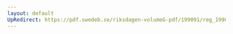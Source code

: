 ```yaml
---
layout: default
UpRedirect: https://pdf.swedeb.se/riksdagen-volumeG-pdf/199091/reg_199091/reg_199091_0782.pdf
---
```

